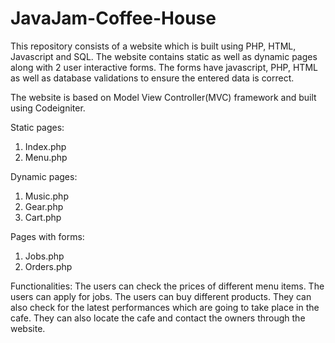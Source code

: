 # JavaJam-Coffee-House
This repository consists of a website which is built using PHP, HTML, Javascript and SQL. The website contains static as well as dynamic pages along with 2 user interactive forms. The forms have javascript, PHP, HTML as well as database validations to ensure the entered data is correct.

The website is based on Model View Controller(MVC) framework and built using Codeigniter.

Static pages:
 1. Index.php
 2. Menu.php

Dynamic pages:
 1. Music.php
 2. Gear.php
 3. Cart.php

Pages with forms:
 1. Jobs.php
 2. Orders.php
 
Functionalities:
  The users can check the prices of different menu items.
  The users can apply for jobs.
  The users can buy different products.
  They can also check for the latest performances which are going to take place in the cafe.
  They can also locate the cafe and contact the owners through the website.

